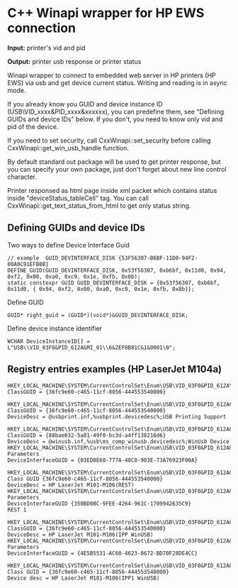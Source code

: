 # C++ Winapi wrapper for HP EWS connection

**Input:** printer's vid and pid

**Output:** printer usb response or printer status

Winapi wrapper to connect to embedded web server in HP printers (HP EWS) via usb and get device current status.
Writing and reading is in async mode. 

If you already know you GUID and device instance ID (USB\VID_xxxx&PID_xxxx&xxxxxx), you can predefine them, see "Defining GUIDs and device IDs" below. If you don't, you need to know only vid and pid of the device.

If you need to set security, call CxxWinapi::set_security before calling CxxWinapi::get_win_usb_handle function.

By default standard out package will be used to get printer response, but you can specify your own package, just don't forget about new line control character.

Printer responsed as html page inside xml packet which contains status inside "deviceStatus_tableCell" tag. You can call CxxWinapi::get_text_status_from_html to get only status string.


## Defining GUIDs and device IDs

Two ways to define Device Interface Guid

```
// example  GUID_DEVINTERFACE_DISK {53F56307-B6BF-11D0-94F2-00A0C91EFB8B}
DEFINE_GUID(GUID_DEVINTERFACE_DISK, 0x53f56307, 0xb6bf, 0x11d0, 0x94, 0xf2, 0x00, 0xa0, 0xc9, 0x1e, 0xfb, 0x8b);
static constexpr GUID GUID_DEVINTERFACE_DISK = {0x53f56307, 0xb6bf, 0x11d0, { 0x94, 0xf2, 0x00, 0xa0, 0xc9, 0x1e, 0xfb, 0x8b}};
```

Define GUID 

```
GUID* right_guid = (GUID*)(void*)&GUID_DEVINTERFACE_DISK;
```

Define device instance identifier

```
WCHAR DeviceInstanceID[] = L"USB\\VID_03F0&PID_612A&MI_01\\6&2EF0B81C&1&0001\0";
```


## Registry entries examples (HP LaserJet M104a)

```
HKEY_LOCAL_MACHINE\SYSTEM\CurrentControlSet\Enum\USB\VID_03F0&PID_612A\VNF4L07878
ClassGUID = {36fc9e60-c465-11cf-8056-444553540000}

HKEY_LOCAL_MACHINE\SYSTEM\CurrentControlSet\Enum\USB\VID_03F0&PID_612A&MI_00\7&2f1a428f&0&0000
ClassGUID = {36fc9e60-c465-11cf-8056-444553540000}
DeviceDesc = @usbprint.inf,%usbprint.devicedesc%;USB Printing Support

HKEY_LOCAL_MACHINE\SYSTEM\CurrentControlSet\Enum\USB\VID_03F0&PID_612A&MI_01\7&2f1a428f&0&0001\
ClassGUID = {88bae032-5a81-49f0-bc3d-a4ff138216d6}
DeviceDesc = @winusb.inf,%usb\ms_comp_winusb.devicedesc%;WinUsb Device
HKEY_LOCAL_MACHINE\SYSTEM\CurrentControlSet\Enum\USB\VID_03F0&PID_612A&MI_01\7&2f1a428f&0&0001\Device Parameters
DeviceInterfaceGUID = {03ED8E60-777A-48C8-903E-73A76923F00A}

HKEY_LOCAL_MACHINE\SYSTEM\CurrentControlSet\Enum\USB\VID_03F0&PID_612A&MI_02\7&2f1a428f&0&0001\
Class GUID {36fc9e60-c465-11cf-8056-444553540000}
DeviceDesc = HP LaserJet M101-M106(REST)
HKEY_LOCAL_MACHINE\SYSTEM\CurrentControlSet\Enum\USB\VID_03F0&PID_612A&MI_02\7&2f1a428f&0&0001\Device Parameters
DeviceInterfaceGUID {350BD08C-9FEE-4264-961C-1709942635C9}
REST 1

HKEY_LOCAL_MACHINE\SYSTEM\CurrentControlSet\Enum\USB\VID_03F0&PID_612A&MI_03\7&2f1a428f&0&0001\
ClassGUID = {36fc9e60-c465-11cf-8056-444553540000}
DeviceDesc = HP LaserJet M101-M106(IPP WinUSB)
HKEY_LOCAL_MACHINE\SYSTEM\CurrentControlSet\Enum\USB\VID_03F0&PID_612A&MI_03\7&2f1a428f&0&0001\Device Parameters
DeviceInterfaceGUID = {4E5B5531-AC60-4623-8672-BD70F28DE4CC}

HKEY_LOCAL_MACHINE\SYSTEM\CurrentControlSet\Enum\USB\VID_03F0&PID_612A&MI_03\7&2f1a428f&0&0001\
Class GUID = {36fc9e60-c465-11cf-8056-444553540000}
Device desc = HP LaserJet M101-M106(IPP1 WinUSB)
```
